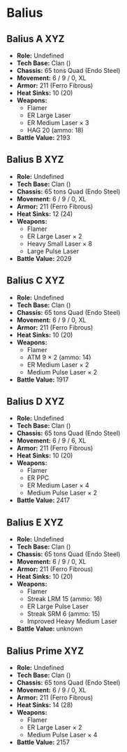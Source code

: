 # Balius
## Balius A XYZ
- **Role:** Undefined
- **Tech Base:** Clan ()
- **Chassis:** 65 tons Quad (Endo Steel)
- **Movement:** 6 / 9 / 0, XL
- **Armor:** 211 (Ferro Fibrous)
- **Heat Sinks:** 10 (20)
- **Weapons:**
  - Flamer
  - ER Large Laser
  - ER Medium Laser × 3
  - HAG 20 (ammo: 18)
- **Battle Value:** 2193

## Balius B XYZ
- **Role:** Undefined
- **Tech Base:** Clan ()
- **Chassis:** 65 tons Quad (Endo Steel)
- **Movement:** 6 / 9 / 0, XL
- **Armor:** 211 (Ferro Fibrous)
- **Heat Sinks:** 12 (24)
- **Weapons:**
  - Flamer
  - ER Large Laser × 2
  - Heavy Small Laser × 8
  - Large Pulse Laser
- **Battle Value:** 2029

## Balius C XYZ
- **Role:** Undefined
- **Tech Base:** Clan ()
- **Chassis:** 65 tons Quad (Endo Steel)
- **Movement:** 6 / 9 / 0, XL
- **Armor:** 211 (Ferro Fibrous)
- **Heat Sinks:** 10 (20)
- **Weapons:**
  - Flamer
  - ATM 9 × 2 (ammo: 14)
  - ER Medium Laser × 2
  - Medium Pulse Laser × 2
- **Battle Value:** 1917

## Balius D XYZ
- **Role:** Undefined
- **Tech Base:** Clan ()
- **Chassis:** 65 tons Quad (Endo Steel)
- **Movement:** 6 / 9 / 6, XL
- **Armor:** 211 (Ferro Fibrous)
- **Heat Sinks:** 10 (20)
- **Weapons:**
  - Flamer
  - ER PPC
  - ER Medium Laser × 4
  - Medium Pulse Laser × 2
- **Battle Value:** 2417

## Balius E XYZ
- **Role:** Undefined
- **Tech Base:** Clan ()
- **Chassis:** 65 tons Quad (Endo Steel)
- **Movement:** 6 / 9 / 0, XL
- **Armor:** 211 (Ferro Fibrous)
- **Heat Sinks:** 10 (20)
- **Weapons:**
  - Flamer
  - Streak LRM 15 (ammo: 16)
  - ER Large Pulse Laser
  - Streak SRM 6 (ammo: 15)
  - Improved Heavy Medium Laser
- **Battle Value:** unknown

## Balius Prime XYZ
- **Role:** Undefined
- **Tech Base:** Clan ()
- **Chassis:** 65 tons Quad (Endo Steel)
- **Movement:** 6 / 9 / 0, XL
- **Armor:** 211 (Ferro Fibrous)
- **Heat Sinks:** 14 (28)
- **Weapons:**
  - Flamer
  - ER Large Laser × 2
  - Medium Pulse Laser × 4
- **Battle Value:** 2157

